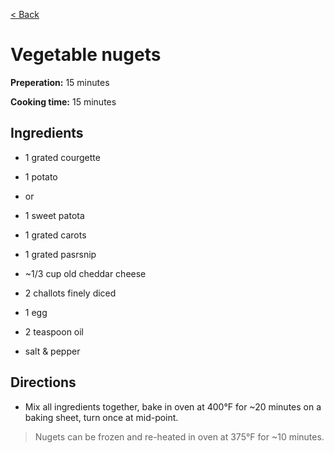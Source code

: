 [< Back](../README.md)

# Vegetable nugets

**Preperation:** 15 minutes

**Cooking time:** 15 minutes

## Ingredients

* 1 grated courgette
* 1 potato
* or
* 1 sweet patota
* 1 grated carots
* 1 grated pasrsnip

* ~1/3 cup old cheddar cheese
* 2 challots finely diced
* 1 egg
* 2 teaspoon oil
* salt & pepper

## Directions

* Mix all ingredients together, bake in oven at 400°F for ~20 minutes on a baking sheet, turn once at mid-point.

> Nugets can be frozen and re-heated in oven at 375°F for ~10 minutes.